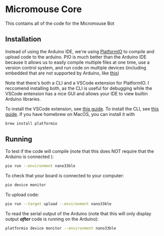 # Micromouse Core
This contains all of the code for the Micromouse Bot

## Installation
Instead of using the Arduino IDE, we're using [PlatformIO](https://docs.platformio.org/en/latest/core/index.html) to compile and upload code to the arduino. PIO is much better than the Arduino IDE because it allows us to easily compile multiple files at one time, use a version control system, and run code on multiple devices (including embedded that are not supported by Arduino, like [this](https://www.digikey.com/en/products/detail/stmicroelectronics/STM32F103R8T6TR/2035367))

Note that there's both a CLI and a VSCode extension for PlatformIO. I reccomend installing both, as the CLI is useful for debugging while the VSCode entension has a nice GUI and allows your IDE to view builtin Arduino libraries.

To install the VSCode extension, see [this guide](https://platformio.org/install/ide?install=vscode). To install the CLI, see [this guide](https://docs.platformio.org/en/latest/core/installation/methods/installer-script.html). If you have homebrew on MacOS, you can install it with 
```bash
brew install platformio
```

## Running
To test if the code will compile (note that this does NOT require that the Arduino is connected ):

```bash
pio run --environment nano33ble
```

To check that your board is connected to your computer:

```bash
pio device monitor
```

To upload code:

```bash
pio run --target upload --environment nano33ble
```

To read the serial output of the Arduino (note that this will only display output ***after*** code is running on the Arduino):
```bash
platformio device monitor --environment nano33ble
```
